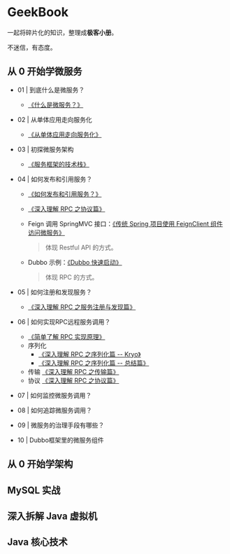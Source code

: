 # GeekBook

一起将碎片化的知识，整理成**极客小册**。

不迷信，有态度。

## 从 0 开始学微服务

* 01 | 到底什么是微服务？
    * [《什么是微服务？》](http://www.iocoder.cn/Geek/Learn-micro-services-from-zero/What-is-a-micro-service/?geekbook) 
* 02 | 从单体应用走向服务化
    * [《从单体应用走向服务化》](http://www.iocoder.cn/Geek/Learn-micro-services-from-zero/From-single-application-to-service?geekbook)
* 03 | 初探微服务架构
    * [《服务框架的技术栈》](http://www.iocoder.cn/RPC/disheng/rpc-intro/?geekbook) 
* 04 | 如何发布和引用服务？
    * [《如何发布和引用服务？》](http://www.iocoder.cn/Geek/Learn-micro-services-from-zero/How-do-I-export-and-reference-services?geekbook)
    * [《深入理解 RPC 之协议篇》](http://www.iocoder.cn/RPC/laoxu/rpc-protocol/?geekbook)
    * Feign 调用 SpringMVC 接口：[《传统 Spring 项目使用 FeignClient 组件访问微服务》](https://cloud.tencent.com/developer/article/1078632)
        > 体现 Restful API 的方式。
    
    * Dubbo 示例：[《Dubbo 快速启动》](http://dubbo.apache.org/zh-cn/docs/user/quick-start.html)
        > 体现 RPC 的方式。

* 05 | 如何注册和发现服务？
    * [《深入理解 RPC 之服务注册与发现篇》](http://www.iocoder.cn/RPC/laoxu/rpc-registry/?geekbook) 

* 06 | 如何实现RPC远程服务调用？
    * [《简单了解 RPC 实现原理》](http://www.iocoder.cn/RPC/laoxu/easy-know-rpc/?geekbook)
    * 序列化
        * [《深入理解 RPC 之序列化篇 -- Kryo》](http://www.iocoder.cn/RPC/laoxu/rpc-serialize-1/?geekbook) 
        * [《深入理解 RPC 之序列化篇 -- 总结篇》](http://www.iocoder.cn/RPC/laoxu/rpc-serialize-2/?geekbook)
    * 传输 [《深入理解 RPC 之传输篇》](http://www.iocoder.cn/RPC/laoxu/rpc-transport/?geekbook)
    * 协议 [《深入理解 RPC 之协议篇》](http://www.iocoder.cn/RPC/laoxu/rpc-protocol/?geekbook)
* 07 | 如何监控微服务调用？
* 08 | 如何追踪微服务调用？
* 09 | 微服务的治理手段有哪些？
* 10 | Dubbo框架里的微服务组件

## 从 0 开始学架构

## MySQL 实战

## 深入拆解 Java 虚拟机

## Java 核心技术
